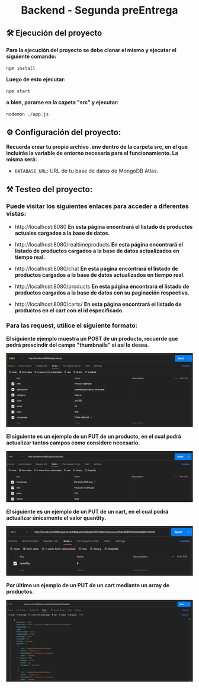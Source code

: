 <h1 align="center">Backend - Segunda preEntrega</h1>

## 🛠️ Ejecución del proyecto

**Para la ejecución del proyecto se debe clonar el mismo y ejecutar el siguiente comando:**

`npm install`

**Luego de esto ejecutar:**

`npm start`

**o bien, pararse en la capeta "src" y ejecutar:**

`nodemon ./app.js`

## ⚙️ Configuración del proyecto:

**Recuerda crear tu propio archivo .env dentro de la carpeta src, en el que incluirás la variable de entorno necesaria para el funcionamiento. La misma será:** 

- `DATABASE_URL`: URL de tu base de datos de MongoDB Atlas.

## ⚒️ Testeo del proyecto:

### Puede visitar los siguientes enlaces para acceder a diferentes vistas:

- http://localhost:8080 
    **En esta página encontrará el listado de productos actuales cargados a la base de datos.**

- http://localhost:8080/realtimeproducts 
    **En esta página encontrará el listado de productos cargados a la base de datos actualizados en tiempo real.**

- http://localhost:8080/chat 
    **En esta página encontrará el listado de productos cargados a la base de datos actualizados en tiempo real.**

- http://localhost:8080/products
    **En esta página encontrará el listado de productos cargados a la base de datos con su paginación respectiva.**

- http://localhost:8080/carts/ <id de un cart>
    **En esta página encontrará el listado de productos en el cart con el id especificado.**

### Para las request, utilice el siguiente formato:

**El siguiente ejemplo muestra un POST de un producto, recuerde que podrá prescindir del campo "thumbnails" si así lo desea.**

![Postman request example](./public/assets/images/POST_example.png)

**El siguiente es un ejemplo de un PUT de un producto, en el cual podrá actualizar tantos campos como considere necesario.**

![Postman request example](./public/assets/images/PUT_example.png)

**El siguiente es un ejemplo de un PUT de un cart, en el cual podrá actualizar únicamente el valor quantity.**

![Postman request example](./public/assets/images/PUT_cart_example.png)

**Por último un ejemplo de un PUT de un cart mediante un array de productos.**

![Postman request example](./public/assets/images/PUT_cart_example2.png)